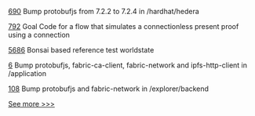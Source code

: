 
[690](https://github.com/hyperledger-labs/blockchain-carbon-accounting/pull/690) Bump protobufjs from 7.2.2 to 7.2.4 in /hardhat/hedera

[792](https://github.com/hyperledger/aries-rfcs/pull/792) Goal Code for a flow that simulates a connectionless present proof using a connection

[5686](https://github.com/hyperledger/besu/pull/5686) Bonsai based reference test worldstate

[6](https://github.com/hyperledger-labs/nft-community-footprint/pull/6) Bump protobufjs, fabric-ca-client, fabric-network and ipfs-http-client in /application

[108](https://github.com/hyperledger-labs/karma-charity-platform/pull/108) Bump protobufjs and fabric-network in /explorer/backend


[See more >>>](https://start-here.hyperledger.org/pull-requests)
